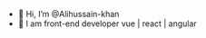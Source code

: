- 👋 Hi, I’m @Alihussain-khan
- 👀 I am front-end developer vue | react | angular

<!---
Alihussain-khan/Alihussain-khan is a ✨ special ✨ repository because its `README.md` (this file) appears on your GitHub profile.
You can click the Preview link to take a look at your changes.
--->
